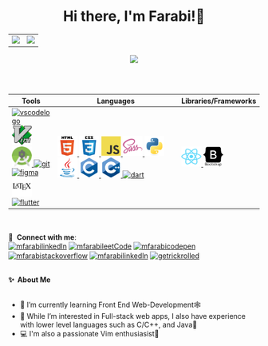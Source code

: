 
<h1 align="center">
Hi there, I'm Farabi!👋
</h1>


<div align="center">
    <table>
        <tr>
            <td>
                <img src="https://github-readme-stats-mfarabi.vercel.app/api?username=Mfarabi619&count_private=true&show_icons=true&bg_color=10,e9d40d,e0ac72,ed6c6c,fa2dfd&title_color=00000&)](https://github.com/Mfarabi619/github-readme-stats?" />
            </td>
            <td>
                <img   src="https://github-readme-stats-mfarabi.vercel.app/api/top-langs/?username=Mfarabi619&layout=compact&show_icons=true&langs_count=20&theme=great-gatsby"/>
            </td>
        </tr>
    </table>
        <img align="center" src="https://streak-stats.demolab.com?user=Mfarabi619&theme=radical&border_radius=6" />
   </div>



<br/><br/>

<div class="tg-wrap" align="center"><table>
<thead>
  <tr>
    <th style="width: 20px">Tools</th>
    <th>Languages</th>
    <th>Libraries/Frameworks</th>
  </tr>
</thead>
<tbody>
    <tr>
        <td>
            <a href="https://code.visualstudio.com/" target="_blank" rel="noreferrer">
                <img
                src="https://cdn.worldvectorlogo.com/logos/visual-studio-code-1.svg"
                alt="vscodelogo"
                width="40"
                height="40"
                />
                 <a href="https://www.vim.org/" target="_blank" rel="noreferrer">
                <img
                src="https://raw.githubusercontent.com/MFarabi619/personal-portfolio-website/fd0a5dd8cb29f0420b7d000d7ad3e9928310aaeb/src/assets/svg/vim_logo.svg"
                alt="vscodelogo"
                width="40"
                height="40"
                />
               <a href="https://developer.android.com/studio" target="_blank" rel="noreferrer">
                <img
                src="https://raw.githubusercontent.com/MFarabi619/personal-portfolio-website/fd0a5dd8cb29f0420b7d000d7ad3e9928310aaeb/src/assets/svg/androidstudio_logo.svg"
                alt="vscodelogo"
                width="40"
                height="40"
                />
                  <a href="https://git-scm.com/" target="_blank" rel="noreferrer">
    <img
      src="https://www.vectorlogo.zone/logos/git-scm/git-scm-icon.svg"
      alt="git"
      width="40"
      height="40"
    />
  </a>
                <a href="https://www.figma.com/" target="_blank" rel="noreferrer">
                  <img
                    src="https://www.vectorlogo.zone/logos/figma/figma-icon.svg"
                    alt="figma"
                    width="40"
                    height="40"
                  />
                </a>
            </a>

 <a href="https://www.latex-project.org/" target="_blank" rel="noreferrer">
                <img
                src="https://raw.githubusercontent.com/MFarabi619/personal-portfolio-website/fd0a5dd8cb29f0420b7d000d7ad3e9928310aaeb/src/assets/svg/latex_logo.svg"
                alt="vscodelogo"
                width="40"
                height="40"
                />
     <a href="https://flutter.dev" target="_blank" rel="noreferrer">
    <img
      src="https://www.vectorlogo.zone/logos/flutterio/flutterio-icon.svg"
      alt="flutter"
      width="40"
      height="40"
    />
  </a>
   </td>
    <td>
     <a href="https://www.w3.org/html/" target="_blank" rel="noreferrer">
    <img
      src="https://raw.githubusercontent.com/devicons/devicon/master/icons/html5/html5-original-wordmark.svg"
      alt="html5"
      width="40"
      height="40"
    />
  </a>
      <a href="https://www.w3schools.com/css/" target="_blank" rel="noreferrer">
    <img
      src="https://raw.githubusercontent.com/devicons/devicon/master/icons/css3/css3-original-wordmark.svg"
      alt="css3"
      width="40"
      height="40"
    />
  </a>
     <a
    href="https://developer.mozilla.org/en-US/docs/Web/JavaScript"
    target="_blank"
    rel="noreferrer">
    <img
      src="https://raw.githubusercontent.com/devicons/devicon/master/icons/javascript/javascript-original.svg"
      alt="javascript"
      width="40"
      height="40"
    />
  </a>
     <a href="https://sass-lang.com" target="_blank" rel="noreferrer">
    <img
      src="https://raw.githubusercontent.com/devicons/devicon/master/icons/sass/sass-original.svg"
      alt="sass"
      width="40"
      height="40"
    />
  </a>
       <a href="https://www.python.org" target="_blank" rel="noreferrer">
    <img
      src="https://raw.githubusercontent.com/devicons/devicon/master/icons/python/python-original.svg"
      alt="python"
      width="40"
      height="40"
    />
  </a>
       <a href="https://www.java.com" target="_blank" rel="noreferrer">
    <img
      src="https://raw.githubusercontent.com/devicons/devicon/master/icons/java/java-original.svg"
      alt="java"
      width="40"
      height="40"
    />
  </a>
   <a href="https://www.cprogramming.com/" target="_blank" rel="noreferrer"> 
       <img src="https://raw.githubusercontent.com/devicons/devicon/master/icons/c/c-original.svg" alt="c" width="40" height="40"/> 
        </a>
     <a href="https://www.w3schools.com/cpp/" target="_blank" rel="noreferrer"> 
         <img src="https://raw.githubusercontent.com/devicons/devicon/master/icons/cplusplus/cplusplus-original.svg" alt="cplusplus" width="40" height="40"/> 
        </a>
              <a href="https://dart.dev" target="_blank" rel="noreferrer">
    <img
      src="https://www.vectorlogo.zone/logos/dartlang/dartlang-icon.svg"
      alt="dart"
      width="40"
      height="40"
    />
  </a>
   </td>
    <td>
<a href="https://reactjs.org/" target="_blank" rel="noreferrer"> <img src="https://raw.githubusercontent.com/MFarabi619/personal-portfolio-website/fd0a5dd8cb29f0420b7d000d7ad3e9928310aaeb/src/assets/svg/react_logo.svg" alt="bootstrap" width="40" height="40"/> </a>
      <a href="https://getbootstrap.com" target="_blank" rel="noreferrer"> <img src="https://raw.githubusercontent.com/devicons/devicon/master/icons/bootstrap/bootstrap-plain-wordmark.svg" alt="bootstrap" width="40" height="40"/> </a> 
   </td>
  </tr>
</tbody>
</table>
    </td>
   </tr>
   </div>


</br></br>
🔗 &nbsp;**Connect with me**:</br>
<a href="https://linkedin.com/in/mfarabi" target="blank"><img align="center" src="https://raw.githubusercontent.com/rahuldkjain/github-profile-readme-generator/master/src/images/icons/Social/linked-in-alt.svg" alt="mfarabilinkedIn" height="50" width="450" /></a>
<a href="https://leetcode.com/MFarabi619/" target="blank"><img align="center" src="https://raw.githubusercontent.com/rahuldkjain/github-profile-readme-generator/master/src/images/icons/Social/leet-code.svg" alt="mfarabileetCode" height="50" width="50" /></a>
<a href="https://codepen.io/mfarabi619" target="blank"><img align="center" src="https://raw.githubusercontent.com/rahuldkjain/github-profile-readme-generator/master/src/images/icons/Social/codepen.svg" alt="mfarabicodepen" height="50" width="50" /></a>
<a href="https://stackoverflow.com/users/21068374/killshot619" target="blank"><img align="center" src="https://raw.githubusercontent.com/rahuldkjain/github-profile-readme-generator/master/src/images/icons/Social/stack-overflow.svg" alt="mfarabistackoverflow" height="50" width="50" /></a>
<a href="https://www.freecodecamp.org/mfarabi" target="blank"><img align="center" src="https://cdn.rawgit.com/Deftwun/e3756a8b518cbb354425/raw/6584db8babd6cbc4ecb35ed36f0d184a506b979e/free-code-camp-logo.svg" alt="mfarabilinkedIn" height="50" width="50" /></a>
<a href="https://www.youtube.com/watch?v=BBJa32lCaaY" target="blank"><img align="center" src="https://raw.githubusercontent.com/rahuldkjain/github-profile-readme-generator/master/src/images/icons/Social/twitter.svg" alt="getrickrolled" height="30" width="40" /></a>
<!--<a href="" target="blank"><img align="center" src="" alt="mfarabilinkedIn" height="30" width="40" /></a>--->

</br>
<summary><b>✨&nbsp;&nbsp;About&nbsp;Me</b></summary>
  <br/>

- 🌱 I’m currently learning Front End Web-Development🕸️
- 👀 While I’m interested in Full-stack web apps, I also have experience with lower level languages such as C/C++, and Java🍵
- 💻 I'm also a passionate Vim enthusiasist🥳
<!--- 📫 I can be reached at mumtahin.farabi@gmail.com or via [LinkedIn](https://www.linkedin.com/in/mfarabi/)💼--->

<!---
MFarabi619/MFarabi619 is a ✨ special ✨ repository because its `README.md` (this file) appears on your GitHub profile.
You can click the Preview link to take a look at your changes.
--->
